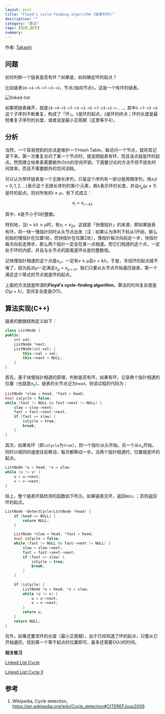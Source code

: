 ```yaml
---
layout: post
title: "Floyd's cycle-finding algorithm (链表判环)"
description: ""
category: "算法"
tags: [链表,数学]
summary:
---
```


作者: [Takashi](http://mioopoi.github.io/about.html)

## 问题

如何判断一个链表是否有环？如果是，如何确定环的起点？

比如链表`10->4->5->7->3->2`，节点`2`指向节点`5`，这是一个有环的链表。

![linked-list](https://raw.githubusercontent.com/mioopoi/Images/master/2016-07-17-floyds-cycle-finding-algorithm/linked-list.png)

如果把链表展开，就是`10->4->5->7->3->2->5->7->3->2->...`，其中`5->7->3->2`这个子序列不断重复，构成了「环」。`5`是环的起点，`2`是环的终点；环的长度是最短重复子序列的长度，或者说是最小正周期（这里等于4）。

## 分析

当然，一个容易想到的办法是维护一个Hash Table，每访问一个节点，就将其记录下来，第一次重复访问了某一个节点时，就说明链表有环，而且该点就是环的起点。然而建立哈希表需要额外$O(n)$的空间开销，下面要讨论的方法不但不损失时间效率，而且不需要额外的空间消耗。

可以认为带环链表是一个无限长序列，只是这个序列有一部分是周期序列。用$x_i (i=0,1,2,\ldots)$表示这个无限长序列的第$i$个元素，用$\lambda$表示环的长度，并设$x_{\mu} (\mu \ge 1 )$是环的起点。则对所有的$i \ge \mu$，有下式成立：

$$x_i = x_{i+k \lambda}$$

其中，$k$是不小于0的整数。

特别地，当$i = k \lambda \ge \mu$时，有$x_i = x_{2 i}$。这就是「快慢指针」的来源，即如果链表有环，将一快一慢指针同时从头节点出发（注：如果认为序列下标从1开始，那么初始的慢指针在位置1处，而快指针在位置2处），慢指针每次向前走一步，快指针每次向前走两步，那么两个指针一定会在某一点相遇。而它们相遇的这个点，一定处于环的内部，并且与头节点的距离是环长度的整数倍。

记快慢指针相遇的这个点是$x_v$，一定有$v \ge \mu$且$v = k \lambda$。于是，寻找环的起点就不难了，因为起点$\mu$一定满足$x_{\mu} = x_{\mu + v}$。我们只要从头节点开始遍历链表，第一个满足这个等式的节点就是环的起点。

上面的方法就是所谓的**Floyd's cycle-finding algorithm**。算法的时间复杂度是$O(\mu + \lambda)$，空间复杂度是$O(1)$。

## 算法实现(C++)

链表的数据结构定义如下：

```cpp
class ListNode {
public:
    int val;
    ListNode *next;
    ListNode(int val) {
        this->val = val;
        this->next = NULL;
    }
}
```

首先，基于快慢指针相遇的原理，判断是否有环。如果有环，记录两个指针相遇的位置（也就是$x_v$）。链表的头节点记为`head`，则该过程的代码为：

```cpp
ListNode *slow = head, *fast = head;
bool isCycle = false;
while (fast != NULL && fast->next != NULL) {
    slow = slow->next;
    fast = fast->next->next;
    if (fast == slow) {
        isCycle = true;
        break;
    }
}
```

其次，如果有环（即`isCycle`为`true`），则一个指针从头开始，另一个从$x_v$开始，同时以相同的速度往前移动，每次都移动一步。当两个指针相遇时，位置就是环的起点。

```cpp
ListNode *u = head, *v = slow;
while (u != v) {
    u = u->next;
    v = v->next;
}
```

综上，整个链表环路检测的函数如下所示。如果链表无环，返回`NULL` ；否则返回环的起点。

```cpp
ListNode *detectCycle(ListNode *head) {
    if (head == NULL) {
        return NULL;
    }

    ListNode *slow = head, *fast = head;
    bool isCycle = false;
    while (fast != NULL && fast->next != NULL) {
        slow = slow->next;
        fast = fast->next->next;
        if (fast == slow) {
            isCycle = true;
            break;
        }
    }
    
    if (isCycle) {
        ListNode *u = head, *v = slow;
        while (u != v) {
            u = u->next;
            v = v->next;
        }
        return u;
    }
    return NULL;
}
```

另外，如果还要求环的长度（最小正周期），由于已经知道了环的起点，只要从它开始遍历，找到第一个等于起点的位置即可，最多还需要$O(\lambda)$的时间。

**相关练习**

[Linked List Cycle](https://leetcode.com/problems/linked-list-cycle/)

[Linked List Cycle II](https://leetcode.com/problems/linked-list-cycle-ii/)

## 参考

1. Wikipedia, Cycle detection, https://en.wikipedia.org/wiki/Cycle_detection#CITEREFJoux2009